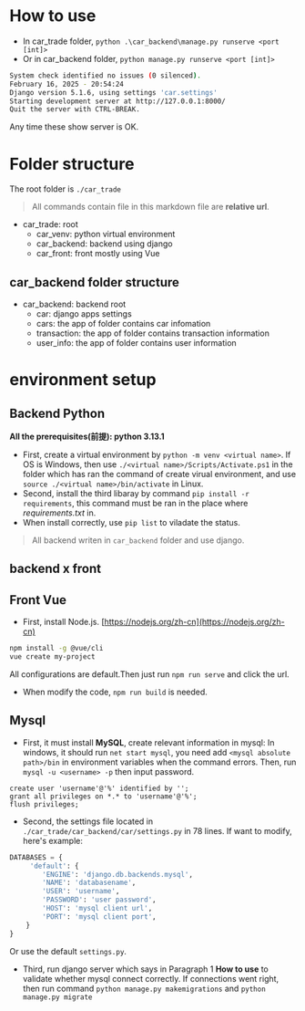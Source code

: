 # How to use
- In car_trade folder, `python .\car_backend\manage.py runserve <port [int]>`
- Or in car_backend folder, `python manage.py runserve <port [int]>`
```bash
System check identified no issues (0 silenced).
February 16, 2025 - 20:54:24
Django version 5.1.6, using settings 'car.settings'
Starting development server at http://127.0.0.1:8000/
Quit the server with CTRL-BREAK.
```
Any time these show server is OK.


# Folder structure
The root folder is `./car_trade`
> All commands contain file in this markdown file are **relative url**.
- car_trade: root
  - car_venv: python virtual environment
  - car_backend: backend using django
  - car_front: front mostly using Vue

## car_backend folder structure
- car_backend: backend root 
  - car: django apps settings 
  - cars: the app of folder contains car infomation
  - transaction: the app of folder contains transaction information
  - user_info: the app of folder contains user information


# environment setup
## Backend Python
**All the prerequisites(前提): python 3.13.1**
- First, create a virtual environment by `python -m venv <virtual name>`. If OS is Windows, then use `./<virtual name>/Scripts/Activate.ps1` in the folder which has ran the command of create virual environment, and use `source ./<virtual name>/bin/activate` in Linux.
- Second, install the third libaray by command `pip install -r requirements`, this command must be ran in the place where *requirements.txt* in.
- When install correctly, use `pip list` to viladate the status.
> All backend writen in `car_backend` folder and use django.

## backend x front


## Front Vue
- First, install Node.js. [https://nodejs.org/zh-cn](https://nodejs.org/zh-cn)
```bash
npm install -g @vue/cli
vue create my-project
```
All configurations are default.Then just run `npm run serve` and click the url.
- When modify the code, `npm run build` is needed.

## Mysql
- First, it must install **MySQL**, create relevant information in mysql:
In windows, it should run `net start mysql`, you need add `<mysql absolute path>/bin` in environment variables when the command errors.
Then, run `mysql -u <username> -p` then input password.
```mysql
create user 'username'@'%' identified by '';
grant all privileges on *.* to 'username'@'%';
flush privileges;
```

- Second, the settings file located in `./car_trade/car_backend/car/settings.py` in 78 lines. If want to modify, here's example:
```python
DATABASES = {
     'default': {
        'ENGINE': 'django.db.backends.mysql',
        'NAME': 'databasename',
        'USER': 'username',
        'PASSWORD': 'user password',
        'HOST': 'mysql client url', 
        'PORT': 'mysql client port',
    }
}
```
Or use the default `settings.py`.

- Third, run django server which says in Paragraph 1 **How to use** to validate whether mysql connect correctly.
If connections went right, then run command `python manage.py makemigrations` and `python manage.py migrate`

